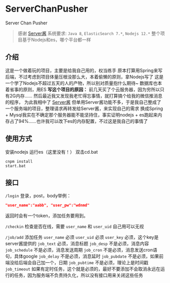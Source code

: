 # ServerChanPusher
 Server Chan Pusher

> 感谢 [Server酱](http://sc.ftqq.com/3.version)
> 系统要求: `Java 8`, `ElasticSearch 7.*`, `Nodejs 12.*`
> 整个项目基于Nodejs和es，哪个平台都一样

## 介绍
这是一个做着玩的项目，主要是给我自己用的，权当练手
原本打算用Spring来写后端，不过考虑到项目体量压根没那么大，本着偷懒的原则，拿Nodejs写了
这是一个学了Nodejs不超过五天的人的产物，所以别对质量抱什么期待~
数据库也本着省事的原则，用ES
**写这个项目的原因：**
前几天买了个云服务器，因为穷所以只有2G内存……
然后最近我又发现我老忙得忘事情，就打算搞个给我的微信推消息的程序，
为此我相中了 [Server酱](http://sc.ftqq.com/3.version)
但单用Server酱功能不多，于是我自己整成了一个服务端的项目，整理请求再转发给Server酱，来实现自己的需求
换成Spring + Mysql我实在不确定那个服务器能不能坚持住，事实证明nodejs + es跑起来内存占了94%……也许我可以改下es的内存配置，不过这是我自己的事情了

## 使用方式
安装nodejs
运行es（这里没有！）
双击cd.bat
```
cnpm install
start.bat
```

## 接口
`/login` 
登录，post，body举例： 
``` json
"user_name":"aabb", "user_pw":"wdnmd"
```
返回时会有一个token，添加任务要用到。

`/checkin` 
检查是否在线，需要 `user_name` 和 `user_uid` 自己用可以无视

`/job/add` 
添加任务
`user_name` 必须
`user_uid` 必须
`user_key` 必须，这个key是server酱提供的
`job_text` 必须，消息标题
`job_desp` 不是必须，消息内容
`job_schedule` 不是必须，消息发送周期
`job_cron` 不是必须，消息发送cron语句，具体google
`job_delay` 不是必须，消息延时
`job_pubdate` 不是必须，如果前端没给后端会自己加一个，日期
`job_pubtime` 不是必须，理论上是时间戳
`job_timeout` 如果有定时任务，这个就是必须的，最好不要添加不会取消永远在运行的任务，因为服务端不负责持久化，所以没有接口用来关闭这些任务
